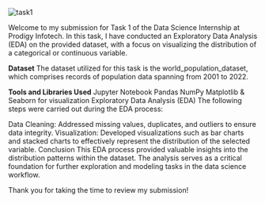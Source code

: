 ![task1](https://github.com/user-attachments/assets/866ec502-4c2c-4beb-9735-b23d2f99018a)

Welcome to my submission for Task 1 of the Data Science Internship at Prodigy Infotech. In this task, I have conducted an Exploratory Data Analysis (EDA) on the provided dataset, with a focus on visualizing the distribution of a categorical or continuous variable.

**Dataset**
The dataset utilized for this task is the world_population_dataset, which comprises records of population data spanning from 2001 to 2022.

**Tools and Libraries Used**
Jupyter Notebook
Pandas
NumPy
Matplotlib & Seaborn for visualization
Exploratory Data Analysis (EDA)
The following steps were carried out during the EDA process:

Data Cleaning: Addressed missing values, duplicates, and outliers to ensure data integrity.
Visualization: Developed visualizations such as bar charts and stacked charts to effectively represent the distribution of the selected variable.
Conclusion
This EDA process provided valuable insights into the distribution patterns within the dataset. The analysis serves as a critical foundation for further exploration and modeling tasks in the data science workflow.

Thank you for taking the time to review my submission!
